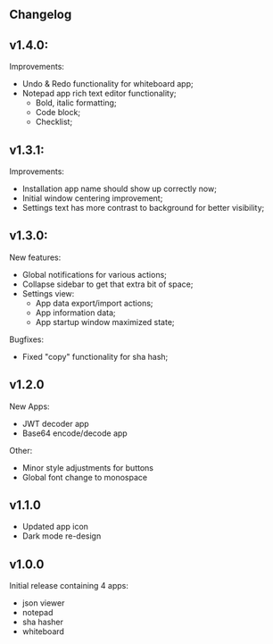 Changelog
---

v1.4.0:
--
Improvements:
- Undo & Redo functionality for whiteboard app;
- Notepad app rich text editor functionality;
  - Bold, italic formatting;
  - Code block;
  - Checklist;


v1.3.1:
--
Improvements:
- Installation app name should show up correctly now;
- Initial window centering improvement;
- Settings text has more contrast to background for better visibility;

v1.3.0:
--
New features:
- Global notifications for various actions;
- Collapse sidebar to get that extra bit of space;
- Settings view:
  - App data export/import actions;
  - App information data;
  - App startup window maximized state;

Bugfixes:
- Fixed "copy" functionality for sha hash;


v1.2.0
--
New Apps:
- JWT decoder app
- Base64 encode/decode app

Other:
- Minor style adjustments for buttons
- Global font change to monospace


v1.1.0
--
- Updated app icon
- Dark mode re-design


v1.0.0
--
Initial release containing 4 apps:
- json viewer
- notepad
- sha hasher
- whiteboard
